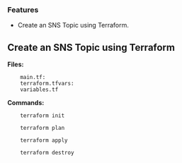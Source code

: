 ### Features

-  Create an SNS Topic using Terraform.

Create an SNS Topic using Terraform
-------------

**Files:** 
```
    main.tf:
    terraform.tfvars:
    variables.tf 
```

**Commands:**

```
    terraform init
```

```
    terraform plan
```

```
    terraform apply
```

```
    terraform destroy
```
